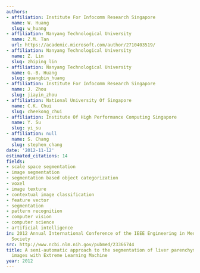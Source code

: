 ```yaml
---
authors:
- affiliation: Institute For Infocomm Research Singapore
  name: W. Huang
  slug: w_huang
- affiliation: Nanyang Technological University
  name: Z.M. Tan
  url: https://academic.microsoft.com/author/2710403519/
- affiliation: Nanyang Technological University
  name: Z. Lin
  slug: zhiping_lin
- affiliation: Nanyang Technological University
  name: G.-B. Huang
  slug: guangbin_huang
- affiliation: Institute For Infocomm Research Singapore
  name: J. Zhou
  slug: jiayin_zhou
- affiliation: National University Of Singapore
  name: C.K. Chui
  slug: cheekong_chui
- affiliation: Institute Of High Performance Computing Singapore
  name: Y. Su
  slug: yi_su
- affiliation: null
  name: S. Chang
  slug: stephen_chang
date: '2012-11-12'
estimated_citations: 14
fields:
- scale space segmentation
- image segmentation
- segmentation based object categorization
- voxel
- image texture
- contextual image classification
- feature vector
- segmentation
- pattern recognition
- computer vision
- computer science
- artificial intelligence
in: 2012 Annual International Conference of the IEEE Engineering in Medicine and Biology
  Society
src: http://www.ncbi.nlm.nih.gov/pubmed/23366744
title: A semi-automatic approach to the segmentation of liver parenchyma from 3D CT
  images with Extreme Learning Machine
year: 2012
---
```

